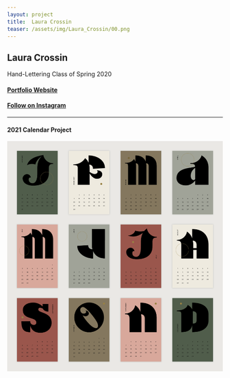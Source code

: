 ```yaml
---
layout: project
title:  Laura Crossin
teaser: /assets/img/Laura_Crossin/00.png
---
```

## Laura Crossin ##
Hand-Lettering Class of Spring 2020

#### [Portfolio Website](https://lauracrossin.com) ####
#### [Follow on Instagram](https://www.instagram.com/lauracrossin/) ####
<!--[Twitter](https://)-->
---
#### 2021 Calendar Project ####
![image1](/assets/img/Laura_Crossin/01.png)
